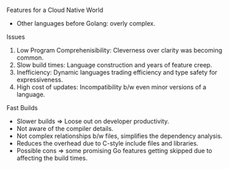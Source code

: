 Features for a Cloud Native World

* Other languages before Golang: overly complex.

Issues
1. Low Program Comprehenisibility: Cleverness over clarity was becoming common.
2. Slow build times: Language construction and years of feature creep.
3. Inefficiency: Dynamic languages trading efficiency and type safety for expressiveness.
4. High cost of updates: Incompatibility b/w even minor versions of a language.

Fast Builds
* Slower builds => Loose out on developer productivity.
* Not aware of the compiler details.
* Not complex relationships b/w files, simplifies the dependency analysis.
* Reduces the overhead due to C-style include files and libraries.
* Possible cons => some promising Go features getting skipped due to affecting the build times.

